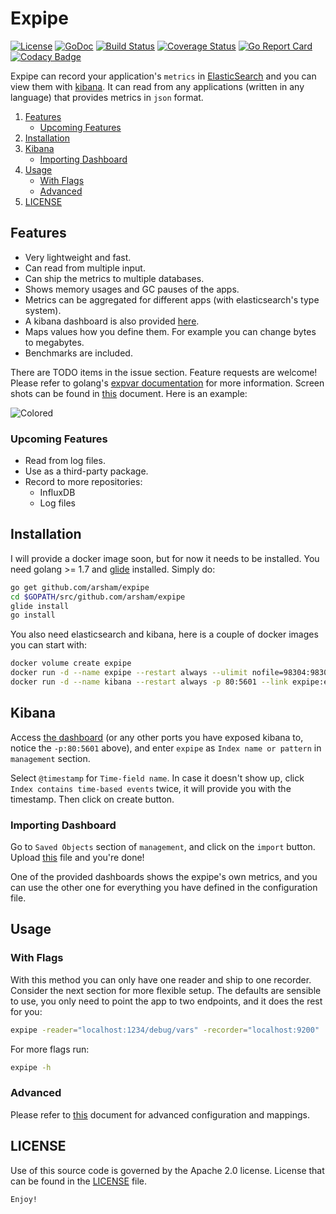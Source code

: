 # Expipe

[![License](https://img.shields.io/badge/License-Apache%202.0-blue.svg)](https://opensource.org/licenses/Apache-2.0)
[![GoDoc](https://godoc.org/github.com/arsham/expipe?status.svg)](http://godoc.org/github.com/arsham/expipe)
[![Build Status](https://travis-ci.org/arsham/expipe.svg?branch=master)](https://travis-ci.org/arsham/expipe)
[![Coverage Status](https://codecov.io/gh/arsham/expipe/branch/master/graph/badge.svg)](https://codecov.io/gh/arsham/expipe)
[![Go Report Card](https://goreportcard.com/badge/github.com/arsham/expipe)](https://goreportcard.com/report/github.com/arsham/expipe)
[![Codacy Badge](https://api.codacy.com/project/badge/Grade/6cc048fae4ba4129b05226308a0bd7e9)](https://www.codacy.com/app/arsham/expipe?utm_source=github.com&amp;utm_medium=referral&amp;utm_content=arsham/expipe&amp;utm_campaign=Badge_Grade)

Expipe can record your application's `metrics` in [ElasticSearch][elasticsearch]
and you can view them with [kibana][kibana]. It can read from any applications
(written in any language) that provides metrics in `json` format.

1. [Features](#features)
    * [Upcoming Features](#upcoming-features)
2. [Installation](#installation)
3. [Kibana](#kibana)
    * [Importing Dashboard](#importing-dashboard)
4. [Usage](#usage)
    * [With Flags](#with-flags)
    * [Advanced](#advanced)
5. [LICENSE](#license)

## Features

* Very lightweight and fast.
* Can read from multiple input.
* Can ship the metrics to multiple databases.
* Shows memory usages and GC pauses of the apps.
* Metrics can be aggregated for different apps (with elasticsearch's type system).
* A kibana dashboard is also provided [here](./configs/dashboard.json).
* Maps values how you define them. For example you can change bytes to megabytes.
* Benchmarks are included.

There are TODO items in the issue section. Feature requests are welcome! Please
refer to golang's [expvar documentation][expvar] for more information. Screen
shots can be found in [this](./docs/SCREENSHOTS.md) document. Here is an
example:

![Colored](http://i.imgur.com/6U2hxlp.png)

### Upcoming Features

* Read from log files.
* Use as a third-party package.
* Record to more repositories:
    * InfluxDB
    * Log files


## Installation

I will provide a docker image soon, but for now it needs to be installed. You
need golang >= 1.7 and [glide][glide] installed. Simply do:

```bash
go get github.com/arsham/expipe
cd $GOPATH/src/github.com/arsham/expipe
glide install
go install
```

You also need elasticsearch and kibana, here is a couple of docker images you
can start with:

```bash
docker volume create expipe
docker run -d --name expipe --restart always --ulimit nofile=98304:98304 -v expipe:/usr/share/elasticsearch/data -e ES_JAVA_OPTS='-Xms10G -Xmx10G' -e "xpack.security.enabled=false" -e "xpack.monitoring.enabled=true" -e "xpack.graph.enabled=true" -e "xpack.watcher.enabled=false" -p 9200:9200 -e "http.cors.enabled=true" -e 'http.cors.allow-origin=*' docker.elastic.co/elasticsearch/elasticsearch:5.5.3
docker run -d --name kibana --restart always -p 80:5601 --link expipe:elasticsearch docker.elastic.co/kibana/kibana:5.5.3
```

## Kibana

Access [the dashboard](http://localhost) (or any other ports you have exposed
kibana to, notice the `-p:80:5601` above), and enter `expipe` as `Index name or
pattern` in `management` section.

Select `@timestamp` for `Time-field name`. In case it doesn't show up, click
`Index contains time-based events` twice, it will provide you with the
timestamp. Then click on create button.

### Importing Dashboard

Go to `Saved Objects` section of `management`, and click on the `import` button.
Upload [this](./configs/dashboard.json) file and you're done!

One of the provided dashboards shows the expipe's own metrics, and you can use
the other one for everything you have defined in the configuration file.

## Usage

### With Flags

With this method you can only have one reader and ship to one recorder. Consider
the next section for more flexible setup. The defaults are sensible to use, you
only need to point the app to two endpoints, and it does the rest for you:

```bash
expipe -reader="localhost:1234/debug/vars" -recorder="localhost:9200"
```

For more flags run:
```bash
expipe -h
```

### Advanced

Please refer to [this](./docs/RECIPES.md) document for advanced configuration
and mappings.

## LICENSE

Use of this source code is governed by the Apache 2.0 license. License that can
be found in the [LICENSE](./LICENSE) file.

`Enjoy!`


[expvar]: https://golang.org/pkg/expvar/
[glide]: https://github.com/Masterminds/glide
[elasticsearch]: https://github.com/elastic/elasticsearch
[kibana]: https://github.com/elastic/kibana
